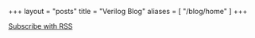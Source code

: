 +++
layout = "posts"
title = "Verilog Blog"
aliases = [
	"/blog/home"
]
+++

<a href="/blog/rss.xml">Subscribe with RSS</a>
